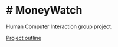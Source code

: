 # # MoneyWatch
Human Computer Interaction group project. 

[Project outline](https://aminebenaceur.github.io/MoneyWatch/)


